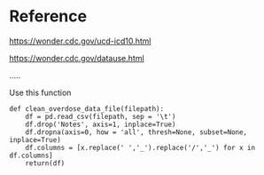 # Reference

https://wonder.cdc.gov/ucd-icd10.html

https://wonder.cdc.gov/datause.html

.....

Use this function

```    
def clean_overdose_data_file(filepath):
    df = pd.read_csv(filepath, sep = '\t')
    df.drop('Notes', axis=1, inplace=True)
    df.dropna(axis=0, how = 'all', thresh=None, subset=None, inplace=True)
    df.columns = [x.replace(' ','_').replace('/','_') for x in df.columns]
    return(df)
```
